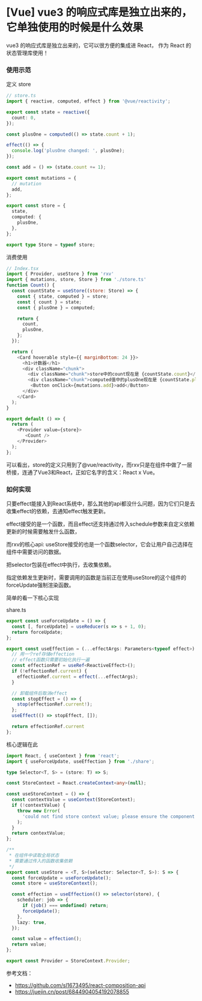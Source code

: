 # [Vue] vue3 的响应式库是独立出来的，它单独使用的时候是什么效果

vue3 的响应式库是独立出来的，它可以很方便的集成进 React， 作为 React 的状态管理库使用！

### 使用示范
定义 store
```typescript
// store.ts
import { reactive, computed, effect } from '@vue/reactivity';

export const state = reactive({
  count: 0,
});

const plusOne = computed(() => state.count + 1);

effect(() => {
  console.log('plusOne changed: ', plusOne);
});

const add = () => (state.count += 1);

export const mutations = {
  // mutation
  add,
};

export const store = {
  state,
  computed: {
    plusOne,
  },
};

export type Store = typeof store;
```

消费使用
```js
// Index.tsx
import { Provider, useStore } from 'rxv'
import { mutations, store, Store } from './store.ts'
function Count() {
  const countState = useStore((store: Store) => {
    const { state, computed } = store;
    const { count } = state;
    const { plusOne } = computed;

    return {
      count,
      plusOne,
    };
  });

  return (
    <Card hoverable style={{ marginBottom: 24 }}>
      <h1>计数器</h1>
      <div className="chunk">
        <div className="chunk">store中的count现在是 {countState.count}</div>
        <div className="chunk">computed值中的plusOne现在是 {countState.plusOne.value}</div>
         <Button onClick={mutations.add}>add</Button>
      </div>
    </Card>
  );
}

export default () => {
  return (
    <Provider value={store}>
       <Count />
    </Provider>
  );
};
```

可以看出，store的定义只用到了@vue/reactivity，而rxv只是在组件中做了一层桥接，连通了Vue3和React，正如它名字的含义：React x Vue。

### 如何实现
只要effect能接入到React系统中，那么其他的api都没什么问题，因为它们只是去收集effect的依赖，去通知effect触发更新。

effect接受的是一个函数，而且effect还支持通过传入schedule参数来自定义依赖更新的时候需要触发什么函数，

而rxv的核心api: useStore接受的也是一个函数selector，它会让用户自己选择在组件中需要访问的数据。

把selector包装在effect中执行，去收集依赖。

指定依赖发生更新时，需要调用的函数是当前正在使用useStore的这个组件的forceUpdate强制渲染函数。

简单的看一下核心实现

share.ts
```typescript
export const useForceUpdate = () => {
  const [, forceUpdate] = useReducer(s => s + 1, 0);
  return forceUpdate;
};

export const useEffection = (...effectArgs: Parameters<typeof effect>) => {
  // 用一个ref存储effection
  // effect函数只需要初始化执行一遍
  const effectionRef = useRef<ReactiveEffect>();
  if (!effectionRef.current) {
    effectionRef.current = effect(...effectArgs);
  }

  // 卸载组件后取消effect
  const stopEffect = () => {
    stop(effectionRef.current!);
  };
  useEffect(() => stopEffect, []);

  return effectionRef.current
};
```

核心逻辑在此
```typescript
import React, { useContext } from 'react';
import { useForceUpdate, useEffection } from './share';

type Selector<T, S> = (store: T) => S;

const StoreContext = React.createContext<any>(null);

const useStoreContext = () => {
  const contextValue = useContext(StoreContext);
  if (!contextValue) {
    throw new Error(
      'could not find store context value; please ensure the component is wrapped in a <Provider>',
    );
  }
  return contextValue;
};

/**
 * 在组件中读取全局状态
 * 需要通过传入的函数收集依赖
 */
export const useStore = <T, S>(selector: Selector<T, S>): S => {
  const forceUpdate = useForceUpdate();
  const store = useStoreContext();

  const effection = useEffection(() => selector(store), {
    scheduler: job => {
      if (job() === undefined) return;
      forceUpdate();
    },
    lazy: true,
  });

  const value = effection();
  return value;
};

export const Provider = StoreContext.Provider;
```

参考文档：
- https://github.com/sl1673495/react-composition-api
- https://juejin.cn/post/6844904054192078855